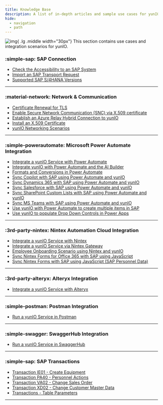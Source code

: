 ```yaml
---
title: Knowledge Base
description: A list of in-depth articles and sample use cases for yunIO.
hide:
  - navigation
  - path
---
```


![img](site:assets/images/logos/theo-thumbs.png){ .lg .middle width="30px"} This section contains use cases and integration scenarios for yunIO.


### :simple-sap: SAP Connection

<div class="mdx-columns" markdown>

- [Check the Accessibility to an SAP System](check-the-accessibility-to-an-sap-system.md)
- [Import an SAP Transport Request](import-an-sap-transport-request.md)
- [Supported SAP S/4HANA Versions](supported-sap-and-hana-versions.md)

</div>

---

### :material-network: Network & Communication

<div class="mdx-columns" markdown>

- [Certificate Renewal for TLS](certificate-renewal.md)
- [Enable Secure Network Communication (SNC) via X.509 certificate](enable-snc-using-pse-file.md)
- [Establish an Azure Relay Hybrid Connection to yunIO](establish-an-azure-relay-hybrid-connection.md)
- [Install an X.509 Certificate](x509-certificate.md)
- [yunIO Networking Scenarios](networking.md)

</div>

---

### :simple-powerautomate: Microsoft Power Automate Integration

<div class="mdx-columns" markdown>

- [Integrate a yunIO Service with Power Automate](integrate-a-yunio-service-with-power-automate.md)
- [Integrate yunIO with Power Automate and the AI Builder](integrate-yunio-with-power-automate-and-the-ai-builder.md)
- [Formats and Conversions in Power Automate](conversion-in-power-automate.md)
- [Sync Copilot with SAP using Power Automate and yunIO](copilot-with-yunio.md)
- [Sync Dynamics 365 with SAP using Power Automate and yunIO](dynamics-365-with-yunio.md)
- [Sync Salesforce with SAP using Power Automate and yunIO](salesforce-power-automate-scenario.md)
- [Sync SharePoint Custom Lists with SAP using Power Automate and yunIO](sharepoint-purchase-requisition-with-yunio.md)
- [Sync MS Teams with SAP using Power Automate and yunIO](teams-sick-leave-with-yunio.md)
- [Use yunIO with Power Automate to create multiple items in SAP](yunio-power-automate-with-create-multiple-items.md)
- [Use yunIO to populate Drop Down Controls in Power Apps](populate-drop-down-controls-in-power-apps.md)

</div>

---

### :3rd-party-nintex: Nintex Automation Cloud Integration

<div class="mdx-columns" markdown>

- [Integrate a yunIO Service with Nintex](integrate-a-yunio-service-with-nintex.md)
- [Integrate a yunIO Service via Nintex Gateway](integrate-yunio-via-nintex-gateway.md)
- [Employee Onboarding Scenario using Nintex and yunIO](personell-actions-with-nintex-and-yunio.md)
- [Sync Nintex Forms for Office 365 with SAP using JavaScript](sync-nintex-forms-for-office365.md)
- [Sync Nintex Forms with SAP using JavaScript (SAP Personnel Data)](sync-nintex-forms-for-personnel-actions-in-office365.md)

</div>

---

### :3rd-party-alteryx: Alteryx Integration

<div class="mdx-columns" markdown>

- [Integrate a yunIO Service with Alteryx](integrate-a-yunio-service-with-alteryx.md)

</div>

---


### :simple-postman: Postman Integration

<div class="mdx-columns" markdown>

- [Run a yunIO Service in Postman](run-a-yunio-service-in-postman.md)

</div>

---

### :simple-swagger: SwaggerHub Integration

<div class="mdx-columns" markdown>

- [Run a yunIO Service in SwaggerHub](run-a-yunio-service-in-swagger-hub.md)

</div>

---

### :simple-sap: SAP Transactions

<div class="mdx-columns" markdown>

- [Transaction IE01 - Create Equipment](transaction-ie01.md)
- [Transaction PA40 - Personnel Actions](transaction-pa40.md)
- [Transaction VA02 - Change Sales Order](transaction-va02.md)
- [Transaction XD02 - Change Customer Master Data](transaction-xd02.md)
- [Transactions - Table Parameters](transaction-table-parameters.md)

</div>

---
